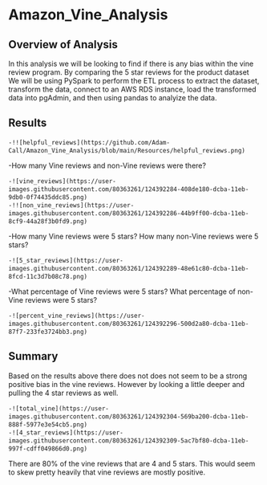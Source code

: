 # Amazon_Vine_Analysis

## Overview of Analysis

In this analysis we will be looking to find if there is any bias within the vine review program. By comparing the 5 star reviews for the product dataset We will be using PySpark to perform the ETL process to extract the dataset, transform the data, connect to an AWS RDS instance, load the transformed data into pgAdmin, and then using pandas to analyize the data.  

## Results

    -!![helpful_reviews](https://github.com/Adam-Call/Amazon_Vine_Analysis/blob/main/Resources/helpful_reviews.png)

-How many Vine reviews and non-Vine reviews were there?

    -![vine_reviews](https://user-images.githubusercontent.com/80363261/124392284-408de180-dcba-11eb-9db0-0f74435ddc85.png)
    -!![non_vine_reviews](https://user-images.githubusercontent.com/80363261/124392286-44b9ff00-dcba-11eb-8cf9-44a28f3b0fd9.png)
-How many Vine reviews were 5 stars? How many non-Vine reviews were 5 stars?

    -![5_star_reviews](https://user-images.githubusercontent.com/80363261/124392289-48e61c80-dcba-11eb-8fcd-11c3d7b08c78.png)
-What percentage of Vine reviews were 5 stars? What percentage of non-Vine reviews were 5 stars?

    -![percent_vine_reviews](https://user-images.githubusercontent.com/80363261/124392296-500d2a80-dcba-11eb-87f7-233fe3724bb3.png)
## Summary

Based on the results above there does not does not seem to be a strong positive bias in the vine reviews. However by looking a little deeper and pulling the 4 star reviews as well.

    -![total_vine](https://user-images.githubusercontent.com/80363261/124392304-569ba200-dcba-11eb-888f-5977e3e54cb5.png)
    -![4_star_reviews](https://user-images.githubusercontent.com/80363261/124392309-5ac7bf80-dcba-11eb-997f-cdff049866d0.png)

There are 80% of the vine reviews that are 4 and 5 stars. This would seem to skew pretty heavily that vine reviews are mostly positive. 
